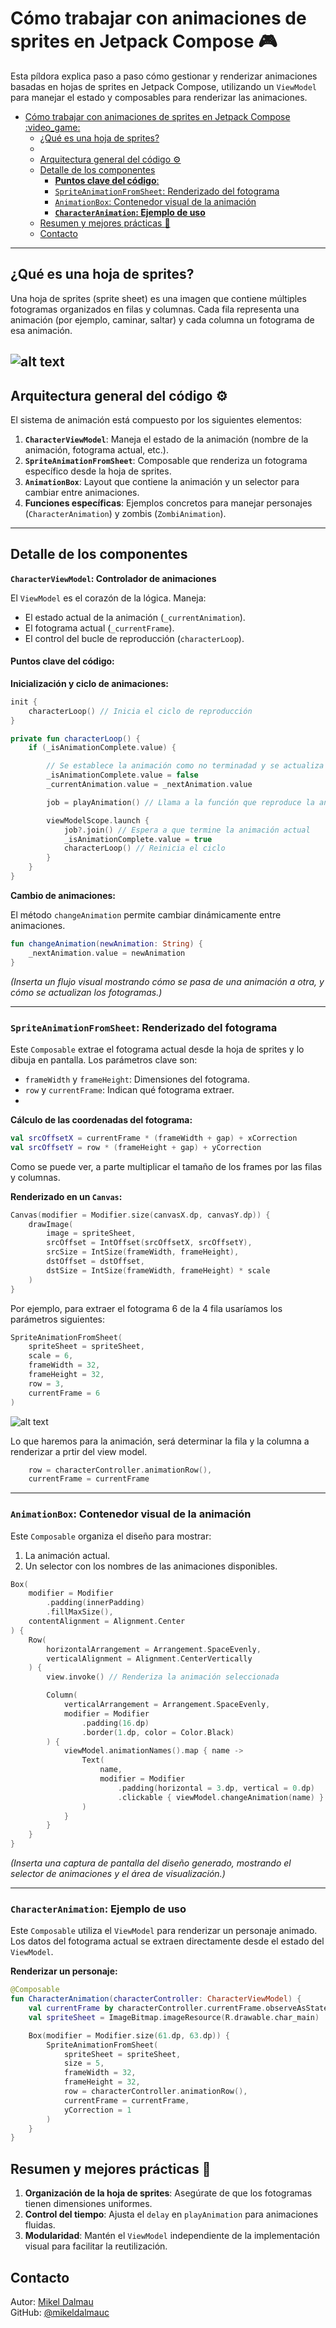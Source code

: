 # Cómo trabajar con animaciones de sprites en Jetpack Compose :video_game:

Esta píldora explica paso a paso cómo gestionar y renderizar animaciones basadas en hojas de sprites en Jetpack Compose, utilizando un `ViewModel` para manejar el estado y composables para renderizar las animaciones.

- [Cómo trabajar con animaciones de sprites en Jetpack Compose :video\_game:](#cómo-trabajar-con-animaciones-de-sprites-en-jetpack-compose-video_game)
  - [¿Qué es una hoja de sprites?](#qué-es-una-hoja-de-sprites)
  - [](#)
  - [Arquitectura general del código :gear:](#arquitectura-general-del-código-gear)
  - [Detalle de los componentes](#detalle-de-los-componentes)
      - [**Puntos clave del código**:](#puntos-clave-del-código)
    - [`SpriteAnimationFromSheet`: Renderizado del fotograma](#spriteanimationfromsheet-renderizado-del-fotograma)
    - [`AnimationBox`: Contenedor visual de la animación](#animationbox-contenedor-visual-de-la-animación)
    - [**`CharacterAnimation`: Ejemplo de uso**](#characteranimation-ejemplo-de-uso)
  - [Resumen y mejores prácticas :memo:](#resumen-y-mejores-prácticas-memo)
  - [Contacto](#contacto)

---

## ¿Qué es una hoja de sprites?

Una hoja de sprites (sprite sheet) es una imagen que contiene múltiples fotogramas organizados en filas y columnas. Cada fila representa una animación (por ejemplo, caminar, saltar) y cada columna un fotograma de esa animación.

![alt text](image.png)
---

## Arquitectura general del código :gear:

El sistema de animación está compuesto por los siguientes elementos:

1. **`CharacterViewModel`**: Maneja el estado de la animación (nombre de la animación, fotograma actual, etc.).
2. **`SpriteAnimationFromSheet`**: Composable que renderiza un fotograma específico desde la hoja de sprites.
3. **`AnimationBox`**: Layout que contiene la animación y un selector para cambiar entre animaciones.
4. **Funciones específicas**: Ejemplos concretos para manejar personajes (`CharacterAnimation`) y zombis (`ZombiAnimation`).

---

## Detalle de los componentes

**`CharacterViewModel`: Controlador de animaciones**

El `ViewModel` es el corazón de la lógica. Maneja:
- El estado actual de la animación (`_currentAnimation`).
- El fotograma actual (`_currentFrame`).
- El control del bucle de reproducción (`characterLoop`).

#### **Puntos clave del código**:

**Inicialización y ciclo de animaciones:**

```kotlin
init {
    characterLoop() // Inicia el ciclo de reproducción
}

private fun characterLoop() {
    if (_isAnimationComplete.value) {

        // Se establece la animación como no terminadad y se actualiza la animación a reproducir
        _isAnimationComplete.value = false
        _currentAnimation.value = _nextAnimation.value

        job = playAnimation() // Llama a la función que reproduce la animación

        viewModelScope.launch {
            job?.join() // Espera a que termine la animación actual
            _isAnimationComplete.value = true
            characterLoop() // Reinicia el ciclo
        }
    }
}
```

**Cambio de animaciones:**

El método `changeAnimation` permite cambiar dinámicamente entre animaciones.

```kotlin
fun changeAnimation(newAnimation: String) {
    _nextAnimation.value = newAnimation
}
```
*(Inserta un flujo visual mostrando cómo se pasa de una animación a otra, y cómo se actualizan los fotogramas.)*

---

### `SpriteAnimationFromSheet`: Renderizado del fotograma

Este `Composable` extrae el fotograma actual desde la hoja de sprites y lo dibuja en pantalla. Los parámetros clave son:
- `frameWidth` y `frameHeight`: Dimensiones del fotograma.
- `row` y `currentFrame`: Indican qué fotograma extraer.
- 
**Cálculo de las coordenadas del fotograma:**

```kotlin
val srcOffsetX = currentFrame * (frameWidth + gap) + xCorrection
val srcOffsetY = row * (frameHeight + gap) + yCorrection
```

Como se puede ver, a parte multiplicar el tamaño de los frames por las filas y columnas.

**Renderizado en un `Canvas`:**

```kotlin
Canvas(modifier = Modifier.size(canvasX.dp, canvasY.dp)) {
    drawImage(
        image = spriteSheet,
        srcOffset = IntOffset(srcOffsetX, srcOffsetY),
        srcSize = IntSize(frameWidth, frameHeight),
        dstOffset = dstOffset,
        dstSize = IntSize(frameWidth, frameHeight) * scale
    )
}
```

Por ejemplo, para extraer el fotograma 6 de la 4 fila usaríamos los parámetros siguientes:

```kotlin
SpriteAnimationFromSheet(
    spriteSheet = spriteSheet,
    scale = 6,
    frameWidth = 32,
    frameHeight = 32,
    row = 3,
    currentFrame = 6
)
```

![alt text](char_main_selected.png)

Lo que haremos para la animación, será determinar la fila y la columna a renderizar a prtir del view model.

```kotlin
    row = characterController.animationRow(),
    currentFrame = currentFrame
```


---

### `AnimationBox`: Contenedor visual de la animación

Este `Composable` organiza el diseño para mostrar:
1. La animación actual.
2. Un selector con los nombres de las animaciones disponibles.
 
```kotlin
Box(
    modifier = Modifier
        .padding(innerPadding)
        .fillMaxSize(),
    contentAlignment = Alignment.Center
) {
    Row(
        horizontalArrangement = Arrangement.SpaceEvenly,
        verticalAlignment = Alignment.CenterVertically
    ) {
        view.invoke() // Renderiza la animación seleccionada

        Column(
            verticalArrangement = Arrangement.SpaceEvenly,
            modifier = Modifier
                .padding(16.dp)
                .border(1.dp, color = Color.Black)
        ) {
            viewModel.animationNames().map { name ->
                Text(
                    name,
                    modifier = Modifier
                        .padding(horizontal = 3.dp, vertical = 0.dp)
                        .clickable { viewModel.changeAnimation(name) }
                )
            }
        }
    }
}
```

*(Inserta una captura de pantalla del diseño generado, mostrando el selector de animaciones y el área de visualización.)*

---


### **`CharacterAnimation`: Ejemplo de uso**

Este `Composable` utiliza el `ViewModel` para renderizar un personaje animado. Los datos del fotograma actual se extraen directamente desde el estado del `ViewModel`.

**Renderizar un personaje:**

```kotlin
@Composable
fun CharacterAnimation(characterController: CharacterViewModel) {
    val currentFrame by characterController.currentFrame.observeAsState(0)
    val spriteSheet = ImageBitmap.imageResource(R.drawable.char_main)

    Box(modifier = Modifier.size(61.dp, 63.dp)) {
        SpriteAnimationFromSheet(
            spriteSheet = spriteSheet,
            size = 5,
            frameWidth = 32,
            frameHeight = 32,
            row = characterController.animationRow(),
            currentFrame = currentFrame,
            yCorrection = 1
        )
    }
}
```

## Resumen y mejores prácticas :memo:

1. **Organización de la hoja de sprites**: Asegúrate de que los fotogramas tienen dimensiones uniformes.
2. **Control del tiempo**: Ajusta el `delay` en `playAnimation` para animaciones fluidas.
3. **Modularidad**: Mantén el `ViewModel` independiente de la implementación visual para facilitar la reutilización.

## Contacto

Autor: [Mikel Dalmau](https://github.com/mikeldalmauc)  
GitHub: [@mikeldalmauc](https://github.com/mikeldalmauc)

